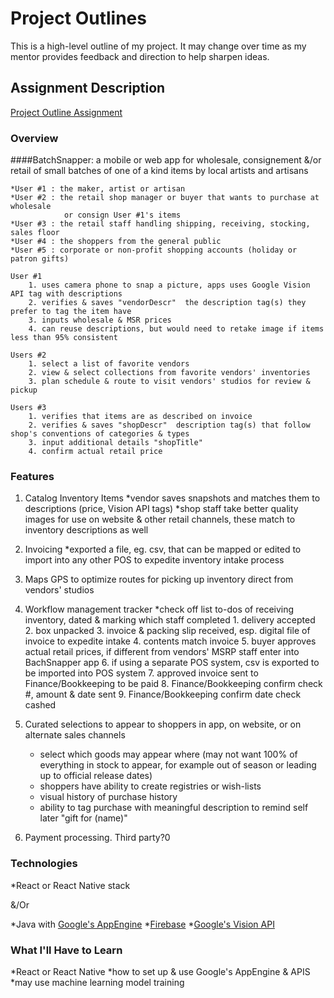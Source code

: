 # Project Outlines
This is a high-level outline of my project. It may change over time as my mentor provides feedback and direction to help sharpen ideas.

## Assignment Description
[Project Outline Assignment](https://education.launchcode.org/liftoff/assignments/project-outline/)

### Overview

####BatchSnapper: a mobile or web app for wholesale, consignement &/or retail of small batches
                    of one of a kind items by local artists and artisans

    *User #1 : the maker, artist or artisan
    *User #2 : the retail shop manager or buyer that wants to purchase at wholesale
                or consign User #1's items
    *User #3 : the retail staff handling shipping, receiving, stocking, sales floor
    *User #4 : the shoppers from the general public
    *User #5 : corporate or non-profit shopping accounts (holiday or patron gifts)

    User #1
        1. uses camera phone to snap a picture, apps uses Google Vision API tag with descriptions
        2. verifies & saves "vendorDescr"  the description tag(s) they prefer to tag the item have
        3. inputs wholesale & MSR prices
        4. can reuse descriptions, but would need to retake image if items less than 95% consistent

    Users #2
        1. select a list of favorite vendors
        2. view & select collections from favorite vendors' inventories
        3. plan schedule & route to visit vendors' studios for review & pickup

    Users #3
        1. verifies that items are as described on invoice
        2. verifies & saves "shopDescr"  description tag(s) that follow shop's conventions of categories & types
        3. input additional details "shopTitle"
        4. confirm actual retail price



### Features

1. Catalog Inventory Items
    *vendor saves snapshots and matches them to descriptions (price, Vision API tags)
    *shop staff take better quality images for use on website & other retail channels, these match to inventory descriptions as well

2. Invoicing
    *exported a file, eg. csv, that can be mapped or edited to import into any other POS to expedite inventory intake process

3. Maps GPS to optimize routes for picking up inventory direct from vendors' studios

4. Workflow management tracker
    *check off list to-dos of receiving inventory, dated & marking which staff completed
        1. delivery accepted
        2. box unpacked
        3. invoice & packing slip received, esp. digital file of invoice to expedite intake
        4. contents match invoice
        5. buyer approves actual retail prices, if different from vendors' MSRP staff enter into BachSnapper app
        6. if using a separate POS system, csv is exported to be imported into POS system
        7. approved invoice sent to Finance/Bookkeeping to be paid
        8. Finance/Bookkeeping confirm check #, amount & date sent
        9. Finance/Bookkeeping confirm date check cashed


5. Curated selections to appear to shoppers in app, on website, or on alternate sales channels
    * select which goods may appear where (may not want 100% of everything in stock to appear, for example out of season or leading up to official release dates)
    * shoppers have ability to create registries or wish-lists
    * visual history of purchase history
    * ability to tag purchase with meaningful description to remind self later "gift for (name)"

6. Payment processing. Third party?0


### Technologies
*React or React Native stack

&/Or

*Java with [Google's AppEngine](https://cloud.google.com/appengine/)
*[Firebase](https://firebase.google.com/)
*[Google's  Vision API](https://cloud.google.com/vision/?hl=en_US&_ga=2.248130688.-64059599.15359364)

### What I'll Have to Learn
*React or React Native
*how to set up & use Google's AppEngine & APIS
*may use machine learning model training
